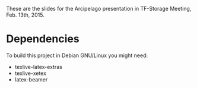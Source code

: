 These are the slides for the Arcipelago presentation in TF-Storage Meeting,
Feb. 13th, 2015.

# Dependencies
To build this project in Debian GNU/Linux you might need:
- texlive-latex-extras
- texlive-xetex
- latex-beamer
